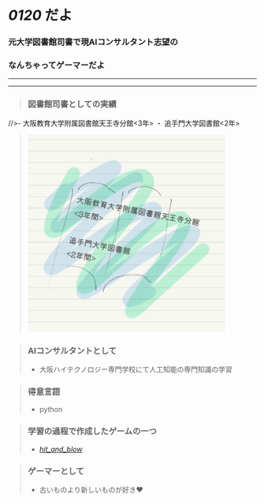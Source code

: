 # *0120* だよ

### 元大学図書館司書で現AIコンサルタント志望の  
### なんちゃってゲーマーだよ

---
---

>### 図書館司書としての実績
//>- 大阪教育大学附属図書館天王寺分館<3年> ・ 追手門大学図書館<2年> 
><img width="400" alt="青と緑の本" src="https://raw.githubusercontent.com/n0120/20220422/main/_book_bg_.png">

>### AIコンサルタントとして
>- 大阪ハイテクノロジー専門学校にて人工知能の専門知識の学習

>### 得意言語
>- python

>### 学習の過程で作成したゲームの一つ
>- [_hit_and_blow_](https://colab.research.google.com/drive/1d3IIqtw-FMP9F3DTX2doLGmD3RrOSqfV?usp=sharing)

>### ゲーマーとして
>- 古いものより新しいものが好き❤
  
<!--
## Welcome to GitHub Pages

You can use the [editor on GitHub](https://github.com/n0120/20220422/edit/main/README.md) to maintain and preview the content for your website in Markdown files.

Whenever you commit to this repository, GitHub Pages will run [Jekyll](https://jekyllrb.com/) to rebuild the pages in your site, from the content in your Markdown files.

### Markdown

Markdown is a lightweight and easy-to-use syntax for styling your writing. It includes conventions for

```markdown
Syntax highlighted code block

# Header 1
## Header 2
### Header 3

- Bulleted
- List

1. Numbered
2. List

**Bold** and _Italic_ and `Code` text

[Link](url) and ![Image](src)
```

For more details see [Basic writing and formatting syntax](https://docs.github.com/en/github/writing-on-github/getting-started-with-writing-and-formatting-on-github/basic-writing-and-formatting-syntax).

### Jekyll Themes

Your Pages site will use the layout and styles from the Jekyll theme you have selected in your [repository settings](https://github.com/n0120/20220422/settings/pages). The name of this theme is saved in the Jekyll `_config.yml` configuration file.

### Support or Contact

Having trouble with Pages? Check out our [documentation](https://docs.github.com/categories/github-pages-basics/) or [contact support](https://support.github.com/contact) and we’ll help you sort it out.
-->
